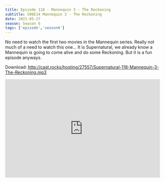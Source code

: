 ```yaml
---
title: Episode 118 - Mannequin 3 - The Reckoning
subtitle: S06E14 Mannequin 3 - The Reckoning
date: 2021-05-27
season: Season 6
tags: ['episode','season6']
---
```


No need to watch the first two movies in the Mannequin series. Really not much of a need to watch this one... It is Supernatural, we already know a Mannequin is going to come alive and do some Reckoning.  But it is a fun episode anyways.

Download: <a href="http://cast.rocks/hosting/27557/Supernatural-118-Mannequin-3-The-Reckoning.mp3" Alt="Episode 11 - Mannequin 3 The Reckoning">http://cast.rocks/hosting/27557/Supernatural-118-Mannequin-3-The-Reckoning.mp3</a>

<iframe src="https://cast.rocks/player/27557/Supernatural-118-Mannequin-3-The-Reckoning.mp3?episodeTitle=Episode%20118%20-%20%20%20Mannequin%203%3A%20The%20Reckoning&podcastTitle=Couple%20of%20Idjits&episodeDate=May%2027th%2C%202021&imageURL=https%3A%2F%2Fcast.rocks%2Fhosting%2F27557%2Ffeeds%2FCAURZ.jpg" style="border: none; min-height: 265px; max-height: 320px; max-width: 558px; min-width: 270px; width: 100%; height: 100%;" scrollbars="no"></iframe>
